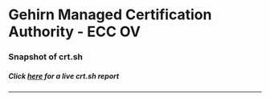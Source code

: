 # Gehirn Managed Certification Authority - ECC OV
### Snapshot of crt.sh
##### Click [here](https://crt.sh/?q=F82D811F617CD2E335757C2E5AE0FC6E782EDC2203BD14BDAD466093E24951EB) for a live crt.sh report

---
